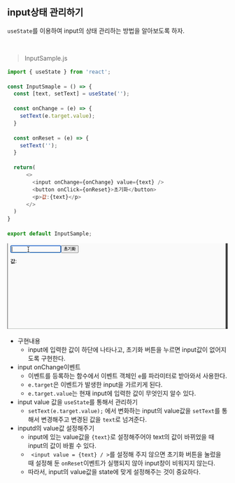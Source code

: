 ## input상태 관리하기

```useState```를 이용하여 input의 상태 관리하는 방법을 알아보도록 하자.

<br>

> InputSample.js
```javascript
import { useState } from 'react';

const InputSmaple = () => {
  const [text, setText] = useState('');
  
  const onChange = (e) => {
    setText(e.target.value);
  }
  
  const onReset = (e) => {
    setText('');
  }

  return(
      <>
        <input onChange={onChange} value={text} />
        <button onClick={onReset}>초기화</button>
        <p>값:{text}</p>
      </>  
  )
}

export default InputSample;


```

 <img src="./images/react_input.mov.gif" width="600"/>
 
- 구현내용
  - input에 입력한 값이 하단에 나타나고, 초기화 버튼을 누르면 input값이 없어지도록 구현한다.
- input onChange이벤트
  - 이벤트를 등록하는 함수에서 이벤트 객체인 ```e```를 파라미터로 받아와서 사용한다.
  - ```e.target```은 이벤트가 발생한 input을 가르키게 된다.
  - ```e.target.value```는 현재 input에 입력한 값이 무엇인지 알수 있다.
- input value 값을 ```useState```를 통해서 관리하기
  - ```setText(e.target.value);``` 에서 변화하는 input의 value값을 ```setText```를 통해서 변경해주고 변경된 값을 ```text```로 넘겨준다.
- inputd의 value값 설정해주기
  - input에 있는 value값을 ```{text}```로 설정해주어야 text의 값이 바뀌었을 때 input의 값이 바뀔 수 있다.
  - ``` <input value = {text} / >```를 설정해 주지 않으면 초기화 버튼을 눌렀을 때 설정해 둔 ```onReset```이벤트가 실행되지 않아 input창이 비워지지 않는다. 
  - 따라서, input의 value값을 state에 맞게 설정해주는 것이 중요하다.

